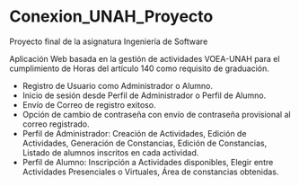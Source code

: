 # Conexion_UNAH_Proyecto
Proyecto final de la asignatura Ingeniería de Software

Aplicación Web basada en la gestión de actividades VOEA-UNAH para el cumplimiento de Horas del artículo 140 como requisito de graduación.

* Registro de Usuario como Administrador o Alumno.
* Inicio de sesión desde Perfil de Administrador o Perfil de Alumno.
* Envío de Correo de registro exitoso.
* Opción de cambio de contraseña con envío de contraseña provisional al correo registrado.
* Perfil de Administrador: Creación de Actividades, Edición de Actividades, Generación de Constancias, Edición de Constancias, Listado de alumnos inscritos en cada       actividad.
* Perfil de Alumno: Inscripción a Actividades disponibles, Elegir entre Actividades Presenciales o Virtuales, Área de constancias obtenidas.
